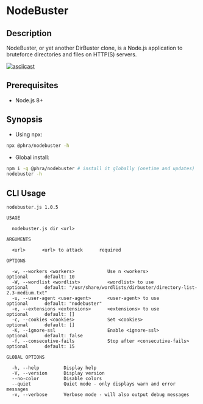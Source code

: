 # NodeBuster

## Description

NodeBuster, or yet another DirBuster clone, is a Node.js application to bruteforce directories and files on HTTP(S) servers.

[![asciicast](https://asciinema.org/a/rLNfhWqUA0SqFj51INX470U27.png)](https://asciinema.org/a/rLNfhWqUA0SqFj51INX470U27)

## Prerequisites

- Node.js 8+

## Synopsis

- Using npx:

```bash
npx @phra/nodebuster -h
```

- Global install:

```bash
npm i -g @phra/nodebuster # install it globally (onetime and updates)
nodebuster -h
```

## CLI Usage


```
nodebuster.js 1.0.5

USAGE

  nodebuster.js dir <url>

ARGUMENTS

  <url>      <url> to attack      required      

OPTIONS

  -w, --workers <workers>            Use n <workers>                     optional      default: 10                                                            
  -W, --wordlist <wordlist>          <wordlist> to use                   optional      default: "/usr/share/wordlists/dirbuster/directory-list-2.3-medium.txt"
  -u, --user-agent <user-agent>      <user-agent> to use                 optional      default: "nodebuster"                                                  
  -e, --extensions <extensions>      <extensions> to use                 optional      default: []                                                            
  -c, --cookies <cookies>            Set <cookies>                       optional      default: []                                                            
  -K, --ignore-ssl                   Enable <ignore-ssl>                 optional      default: false                                                         
  -f, --consecutive-fails            Stop after <consecutive-fails>      optional      default: 15                                                            

GLOBAL OPTIONS

  -h, --help         Display help                                      
  -V, --version      Display version                                   
  --no-color         Disable colors                                    
  --quiet            Quiet mode - only displays warn and error messages
  -v, --verbose      Verbose mode - will also output debug messages   
```
